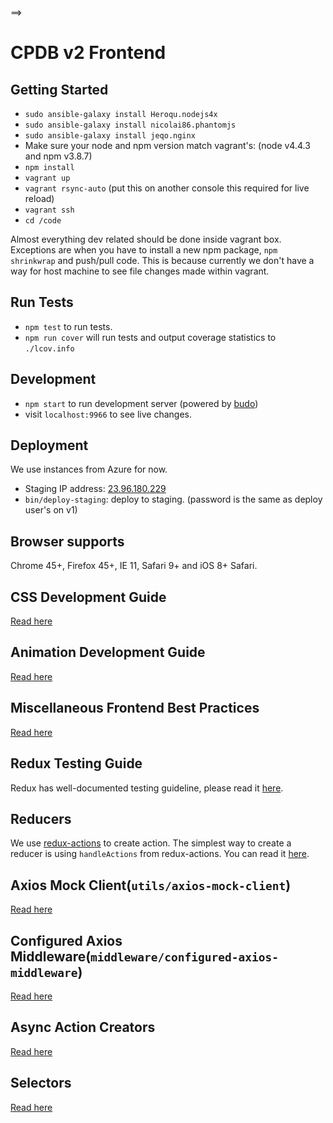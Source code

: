 ==>

# CPDB v2 Frontend

## Getting Started

- `sudo ansible-galaxy install Heroqu.nodejs4x`
- `sudo ansible-galaxy install nicolai86.phantomjs`
- `sudo ansible-galaxy install jeqo.nginx`
- Make sure your node and npm version match vagrant's: (node v4.4.3 and npm v3.8.7)
- `npm install`
- `vagrant up`
- `vagrant rsync-auto` (put this on another console this required for live reload)
- `vagrant ssh`
- `cd /code`

Almost everything dev related should be done inside vagrant box. Exceptions are when you have to install a new npm package, `npm shrinkwrap` and push/pull code. This is because currently we don't have a way for host machine to see file changes made within vagrant.

## Run Tests

- `npm test` to run tests.
- `npm run cover` will run tests and output coverage statistics to `./lcov.info`

## Development

- `npm start` to run development server (powered by [budo](https://github.com/mattdesl/budo))
- visit `localhost:9966` to see live changes.

## Deployment

We use instances from Azure for now.

- Staging IP address: [23.96.180.229](http://23.96.180.229)
- `bin/deploy-staging`: deploy to staging. (password is the same as deploy user's on v1)

## Browser supports

Chrome 45+, Firefox 45+, IE 11, Safari 9+ and iOS 8+ Safari.

## CSS Development Guide

[Read here](docs/css-development-guide.md)

## Animation Development Guide

[Read here](docs/animation-development-guide.md)

## Miscellaneous Frontend Best Practices

[Read here](docs/miscellaneous-frontend-best-practices.md)

## Redux Testing Guide

Redux has well-documented testing guideline, please read it [here](http://redux.js.org/docs/recipes/WritingTests.html).

## Reducers

We use [redux-actions](https://github.com/acdlite/redux-actions) to create action. The simplest way to create a reducer is using `handleActions` from redux-actions. You can read it [here](https://github.com/acdlite/redux-actions#handleactionsreducermap-defaultstate).

## Axios Mock Client(`utils/axios-mock-client`)

[Read here](docs/axios-mock-client-development-guide.md)

## Configured Axios Middleware(`middleware/configured-axios-middleware`)

[Read here](docs/configured-axios-middleware-development-guide.md)

## Async Action Creators

[Read here](docs/async-action-creators-development-guide.md)

## Selectors

[Read here](docs/selectors-development-guide.md)
